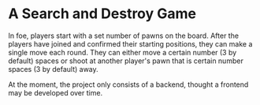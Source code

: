 # A Search and Destroy Game

In foe, players start with a set number of pawns on the board. After the players have joined and confirmed their starting positions, they can make a single move each round. They can either move a certain number (3 by default) spaces or shoot at another player's pawn that is certain number spaces (3 by default) away.

At the moment, the project only consists of a backend, thought a frontend may be developed over time.
